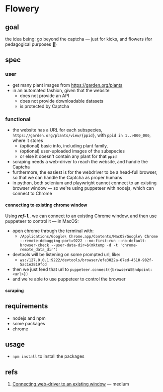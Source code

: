# Flowery

## goal

the idea being: go beyond the captcha — just for kicks, and flowers (for pedagogical purposes 🫠)

## spec

### user
* get many plant images from https://garden.org/plants
* in an automated fashion, given that the website 
    * does not provide an API
    * does not provide downloadable datasets
    * is protected by Captcha

### functional
* the website has a URL for each subspecies, `https://garden.org/plants/view/{ppid}`, with `ppid in 1..>800_000`, where it stores
    * (optional) basic info, including plant family,
    * (optional) user-uploaded images of the subspecies
    * or else it doesn't contain any plant for that `ppid`
* scraping needs a web-driver to reach the website, and handle the Captcha
* furthermore, the easiest is for the webdriver to be a head-full browser, so that we can handle the Captcha as proper humans
* in python, both selenium and playwright cannot connect to an existing browser window — so we're using puppeteer with nodejs, which can connect to Chrome

#### connecting to existing chrome window

Using ***ref-1.***, we can connect to an existing Chrome window, and then use puppeteer to control it — in MacOS:
* open chrome through the terminal with:
    * `/Applications/Google\ Chrome.app/Contents/MacOS/Google\ Chrome --remote-debugging-port=9222 --no-first-run --no-default-browser-check --user-data-dir=$(mktemp -d -t 'chrome-remote_data_dir')`
* devtools will be listening on some prompted url, like:
    * `ws:/127.0.0.1:9222/devtools/browser/efe3022a-67ed-4510-982f-5ac1e2819fcd`
* then we just feed that url to `puppeteer.connect({browserWSEndpoint: <url>})`
* and we're able to use puppeteer to control the browser

#### scraping


## requirements
* nodejs and npm
* some packages
* chrome

## usage
* `npm install` to install the packages

## refs

1. [Connecting web-driver to an existing window](https://medium.com/@jaredpotter1/connecting-puppeteer-to-existing-chrome-window-8a10828149e0) — medium
